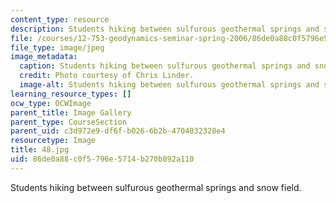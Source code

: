 ```yaml
---
content_type: resource
description: Students hiking between sulfurous geothermal springs and snow field.
file: /courses/12-753-geodynamics-seminar-spring-2006/86de0a88c0f5796e5714b270b892a110_48.jpg
file_type: image/jpeg
image_metadata:
  caption: Students hiking between sulfurous geothermal springs and snow field.
  credit: Photo courtesy of Chris Linder.
  image-alt: Students hiking between sulfurous geothermal springs and snow field.
learning_resource_types: []
ocw_type: OCWImage
parent_title: Image Gallery
parent_type: CourseSection
parent_uid: c3d972e9-df6f-b026-6b2b-4704032328e4
resourcetype: Image
title: 48.jpg
uid: 86de0a88-c0f5-796e-5714-b270b892a110
---
```

Students hiking between sulfurous geothermal springs and snow field.

